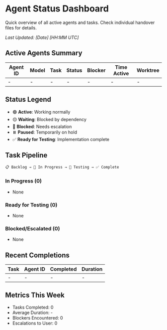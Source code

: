 # Agent Status Dashboard

Quick overview of all active agents and tasks. Check individual handover files for details.

*Last Updated: [Date] [HH:MM UTC]*

## Active Agents Summary

| Agent ID | Model | Task | Status | Blocker | Time Active | Worktree |
|----------|-------|------|---------|---------|-------------|----------|
| - | - | - | - | - | - | - |

## Status Legend
- 🟢 **Active**: Working normally
- 🟡 **Waiting**: Blocked by dependency
- 🔴 **Blocked**: Needs escalation
- ⏸️ **Paused**: Temporarily on hold
- ✅ **Ready for Testing**: Implementation complete

## Task Pipeline

```
📋 Backlog → 🚀 In Progress → 🧪 Testing → ✅ Complete
```

### In Progress (0)
- None

### Ready for Testing (0)
- None

### Blocked/Escalated (0)
- None

## Recent Completions
| Task | Agent ID | Completed | Duration |
|------|----------|-----------|----------|
| - | - | - | - |

## Metrics This Week
- Tasks Completed: 0
- Average Duration: -
- Blockers Encountered: 0
- Escalations to User: 0